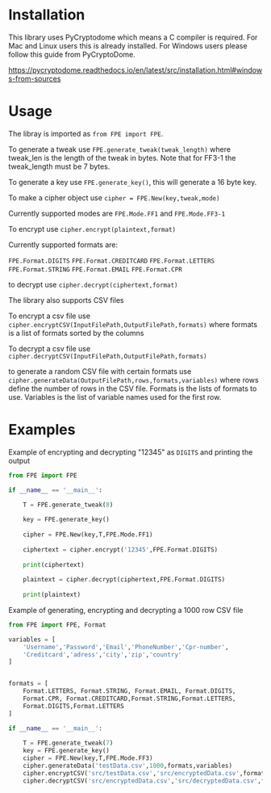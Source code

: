 # Installation

This library uses PyCryptodome which means a C compiler is required.
For Mac and Linux users this is already installed. For Windows users please
follow this guide from PyCryptoDome.

https://pycryptodome.readthedocs.io/en/latest/src/installation.html#windows-from-sources

# Usage

The libray is imported as `from FPE import FPE`.

To generate a tweak use `FPE.generate_tweak(tweak_length)` where tweak_len is the
length of the tweak in bytes. Note that for FF3-1 the tweak_length must be 7 bytes.

To generate a key use `FPE.generate_key()`, this will generate a 16 byte key.

To make a cipher object use `cipher = FPE.New(key,tweak,mode)`

Currently supported modes are `FPE.Mode.FF1` and `FPE.Mode.FF3-1`

To encrypt use `cipher.encrypt(plaintext,format)`

Currently supported formats are:

`FPE.Format.DIGITS`
`FPE.Format.CREDITCARD`
`FPE.Format.LETTERS`
`FPE.Format.STRING`
`FPE.Format.EMAIL`
`FPE.Format.CPR`

to decrypt use `cipher.decrypt(ciphertext,format)`

The library also supports CSV files

To encrypt a csv file use `cipher.encryptCSV(InputFilePath,OutputFilePath,formats)`
where formats is a list of formats sorted by the columns

To decrypt a csv file use `cipher.decryptCSV(InputFilePath,OutputFilePath,formats)`

to generate a random CSV file with certain formats use 
`cipher.generateData(OutputFilePath,rows,formats,variables)` where rows
define the number of rows in the CSV file. Formats is the lists of formats
to use. Variables is the list of variable names used for the first row.

# Examples

Example of encrypting and decrypting "12345" as `DIGITS` and printing the output

```Python
from FPE import FPE

if __name__ == '__main__':

	T = FPE.generate_tweak(8)
	
	key = FPE.generate_key()
	
	cipher = FPE.New(key,T,FPE.Mode.FF1)
	
	ciphertext = cipher.encrypt('12345',FPE.Format.DIGITS)
	
	print(ciphertext)
	
	plaintext = cipher.decrypt(ciphertext,FPE.Format.DIGITS)
	
	print(plaintext)
```

Example of generating, encrypting and decrypting a 1000 row CSV file

```Python
from FPE import FPE, Format

variables = [
	'Username','Password','Email','PhoneNumber','Cpr-number',
	'Creditcard','adress','city','zip','country'
]


formats = [
	Format.LETTERS, Format.STRING, Format.EMAIL, Format.DIGITS,
	Format.CPR, Format.CREDITCARD,Format.STRING,Format.LETTERS,
	Format.DIGITS,Format.LETTERS
]

if __name__ == '__main__':
	
	T = FPE.generate_tweak(7)
	key = FPE.generate_key()
	cipher = FPE.New(key,T,FPE.Mode.FF3)
	cipher.generateData('testData.csv',1000,formats,variables)
	cipher.encryptCSV('src/testData.csv','src/encryptedData.csv',formats)
	cipher.decryptCSV('src/encryptedData.csv','src/decryptedData.csv',formats)

```